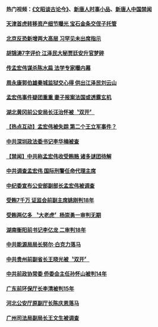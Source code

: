 #### 热门视频：[《文昭谈古论今》](https://github.com/gfw-breaker/wenzhao/blob/master/README.md)、[新唐人时事小品](https://github.com/gfw-breaker/ntdtv-comedy/blob/master/README.md)、[新唐人中国禁闻](https://github.com/gfw-breaker/ntdtv-news/blob/master/README.md)

#### [天津首虎转移资产细节曝光 宝石金条交侄子托管](../pages/prog1138/a1395412.md) 

#### [北京反恐新增两大高层 习罕见未出席指示](../pages/prog1138/a1395406.md) 

#### [胡锦涛7字评价 江泽民大秘贾廷安升官梦碎](../pages/prog1138/a1394672.md) 

#### [传孟宏伟谋杀陈水扁 法学专家曝内幕](../pages/prog1138/a1395392.md) 

#### [周永康郭伯雄秦城监狱交心得 供出江泽民刘云山](../pages/prog1138/a1395043.md) 

#### [孟宏伟事件疑团重重 妻子报案法国或透露玄机](../pages/prog1138/a1395301.md) 

#### [湖北黄冈前公安局长汪治怀被〝双开〞](../pages/prog1138/a1395123.md) 

#### [【热点互动】孟宏伟被失踪 第二个王立军事件？](../pages/prog1138/a1394932.md) 

#### [中共深圳政法委书记李华楠被查](../pages/prog1138/a1394685.md) 

#### [【禁闻】中共称孟宏伟收受贿赂 诸多谜团待解](../pages/prog1138/a1394575.md) 

#### [中共调查孟宏伟 国际刑警任命代理主席](../pages/prog1138/a1394603.md) 

#### [中纪委宣布公安部副部长孟宏伟被调查](../pages/prog1138/a1394457.md) 

#### [受贿7千万 证监会前副主席姚刚判18年](../pages/prog1138/a1393346.md) 

#### [受贿两亿多 〝大老虎〞杨崇勇一审判无期](../pages/prog1138/a1393193.md) 

#### [湖南衡阳前书记李亿龙 二审判18年](../pages/prog1138/a1392894.md) 

#### [中共能源局局长努尔‧白克力落马](../pages/prog1138/a1392434.md) 

#### [中共贵州前副省长王晓光被〝双开〞](../pages/prog1138/a1392284.md) 

#### [中共前政协常委 侨委会主任孙怀山被判14年](../pages/prog1138/a1391846.md) 

#### [广东前环保厅长李清被判15年](../pages/prog1138/a1391547.md) 

#### [河北公安厅原副厅长陈庆恩落马](../pages/prog1138/a1390974.md) 

#### [广州司法局副局长王文生被调查](../pages/prog1138/a1390319.md) 

